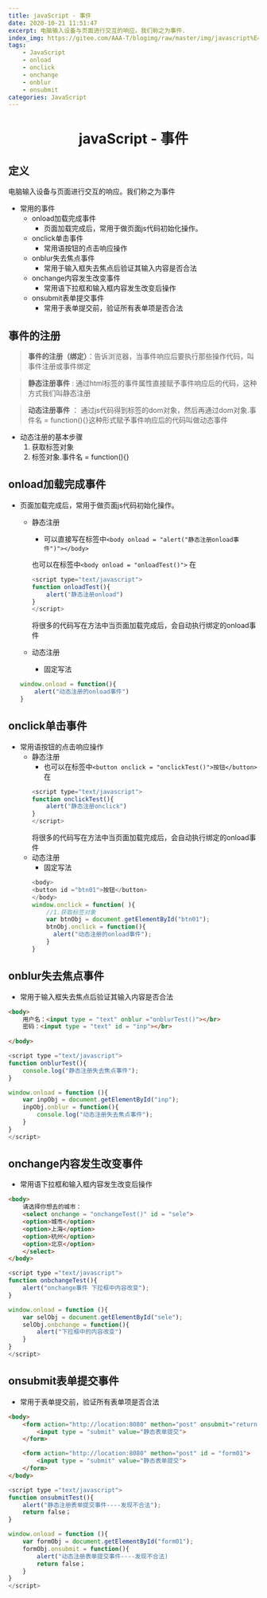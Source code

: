 ```yaml
---
title: javaScript - 事件
date: 2020-10-21 11:51:47
excerpt: 电脑输入设备与页面进行交互的响应。我们称之为事件.
index_img: https://gitee.com/AAA-T/blogimg/raw/master/img/javascript%E4%BA%8B%E4%BB%B6.jpg
tags: 
    - JavaScript
    - onload
    - onclick
    - onchange
    - onblur
    - onsubmit
categories: JavaScript
---
```


# <center> javaScript - 事件</center>

## 定义
电脑输入设备与页面进行交互的响应。我们称之为事件

- 常用的事件
  - onload加载完成事件
    - 页面加载完成后，常用于做页面js代码初始化操作。
  - onclick单击事件
    - 常用语按钮的点击响应操作
  - onblur失去焦点事件
    - 常用于输入框失去焦点后验证其输入内容是否合法
  - onchange内容发生改变事件
    - 常用语下拉框和输入框内容发生改变后操作
  - onsubmit表单提交事件
    - 常用于表单提交前，验证所有表单项是否合法

## 事件的注册

>**事件的注册（绑定）**：告诉浏览器，当事件响应后要执行那些操作代码，叫事件注册或事件绑定

>**静态注册事件** : 通过html标签的事件属性直接赋予事件响应后的代码，这种方式我们叫静态注册

>**动态注册事件** ： 通过js代码得到标签的dom对象，然后再通过dom对象.事件名 = function(){}这种形式赋予事件响应后的代码叫做动态事件 

- 动态注册的基本步骤
    1. 获取标签对象
    2. 标签对象.事件名 = function(){}


## onload加载完成事件
- 页面加载完成后，常用于做页面js代码初始化操作。
  - 静态注册
    - 可以直接写在标签中`<body onload = "alert("静态注册onload事件")"></body>`
  
    也可以在标签中`<body onload = "onloadTest()">`
    在
    ```javascript
    <script type="text/javascript">
    function onloadTest(){
        alert("静态注册onload")
    }
    </script>
    ```
    将很多的代码写在方法中当页面加载完成后，会自动执行绑定的onload事件
   - 动态注册
     - 固定写法
    ```javascript
    window.onload = function(){
        alert("动态注册的onload事件")
    }
    ```
## onclick单击事件
- 常用语按钮的点击响应操作
  - 静态注册
    - 也可以在标签中`<button onclick = "onclickTest()">按钮</button>`
    在
    ```javascript
    <script type="text/javascript">
    function onclickTest(){
        alert("静态注册onclick")
    }
    </script>
    ```
    将很多的代码写在方法中当页面加载完成后，会自动执行绑定的onload事件
   - 动态注册
     - 固定写法
      ```javascript
      <body>
      <button id ="btn01">按钮</button>
      </body>
      window.onclick = function( ){
          //1.获取标签对象
          var btnObj = document.getElementById("btn01");
          btnObj.onclick = function(){
            alert("动态注册的onload事件");
          }
      }
      ```
## onblur失去焦点事件
- 常用于输入框失去焦点后验证其输入内容是否合法
```html
<body>
    用户名：<input type = "text" onblur ="onblurTest()"></br>
    密码：<input type = "text" id = "inp"></br>
     
</body>
```
```javascript
<script type ="text/javascript">
function onblurTest(){
    console.log("静态注册失去焦点事件");
}

window.onload = function (){
    var inpObj = document.getElementById("inp");
    inpObj.onblur = function(){
        console.log("动态注册失去焦点事件");
    }
}
</script>
```
## onchange内容发生改变事件
- 常用语下拉框和输入框内容发生改变后操作
```html
<body>
    请选择你想去的城市：
    <select onchange = "onchangeTest()" id = "sele">
    <option>城市</option>
    <option>上海</option>
    <option>杭州</option>
    <option>北京</option>
    </select>
</body>
```
```javascript
<script type ="text/javascript">
function onbchangeTest(){
    alert("onchange事件 下拉框中内容改变");
}

window.onload = function (){
    var selObj = document.getElementById("sele");
    selObj.onbchange = function(){
        alert("下拉框中的内容改变")
    }
}
</script>
```
## onsubmit表单提交事件
- 常用于表单提交前，验证所有表单项是否合法
```html
<body>
    <form action="http://location:8080" methon="post" onsubmit="return submitTest()">
        <input type = "submit" value="静态表单提交">
    </form>

    <form action="http://location:8080" methon="post" id = "form01">
        <input type = "submit" value="静态表单提交">
    </form>
</body>
```
```javascript
<script type ="text/javascript">
function onsubmitTest(){
    alert("静态注册表单提交事件----发现不合法");
    return false；
}

window.onload = function (){
    var formObj = document.getElementById("form01");
    formObj.onsubmit = function(){
        alert("动态注册表单提交事件----发现不合法)
        return false；
    }
}
</script>
```